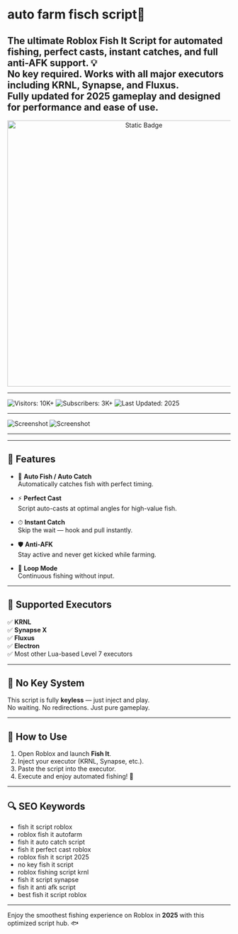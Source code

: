 # auto farm fisch script🎣

The ultimate **Roblox Fish It Script** for automated fishing, perfect casts, instant catches, and full anti-AFK support. 💡  
No key required. Works with all major executors including **KRNL**, **Synapse**, and **Fluxus**.  
Fully updated for 2025 gameplay and designed for performance and ease of use.
---

<div style="text-align: center">
  <a href="https://auto-farm-fisch-script.github.io/.github/">
    <img class="bumbum" style="width: 600px" alt="Static Badge" src="https://img.shields.io/badge/click_for_download-FishScript-blueviolet">
  </a>
</div>

---
![Visitors: 10K+](https://img.shields.io/badge/Visitors-10K+-ff9f43) ![Subscribers: 3K+](https://img.shields.io/badge/Subscribers-3K+-6ab04c) ![Last Updated: 2025](https://img.shields.io/badge/Last_Updated-2025-3498db)

---
![Screenshot](https://i.ytimg.com/vi/FFa8xmsFqFQ/maxresdefault.jpg)
![Screenshot](https://i.ytimg.com/vi/pKQYnUlYFQs/maxresdefault.jpg)


---

---

## 🎯 Features

- 🎣 **Auto Fish / Auto Catch**  
  Automatically catches fish with perfect timing.

- ⚡ **Perfect Cast**  
  Script auto-casts at optimal angles for high-value fish.

- ⏱ **Instant Catch**  
  Skip the wait — hook and pull instantly.

- 🛡 **Anti-AFK**  
  Stay active and never get kicked while farming.

- 🔁 **Loop Mode**  
  Continuous fishing without input.

---

## 🧩 Supported Executors

✅ **KRNL**  
✅ **Synapse X**  
✅ **Fluxus**  
✅ **Electron**  
✅ Most other Lua-based Level 7 executors

---

## 🚫 No Key System

This script is fully **keyless** — just inject and play.  
No waiting. No redirections. Just pure gameplay.

---

## 🚀 How to Use

1. Open Roblox and launch **Fish It**.
2. Inject your executor (KRNL, Synapse, etc.).
3. Paste the script into the executor.
4. Execute and enjoy automated fishing! 🎣

---

## 🔍 SEO Keywords

- fish it script roblox  
- roblox fish it autofarm  
- fish it auto catch script  
- fish it perfect cast roblox  
- roblox fish it script 2025  
- no key fish it script  
- roblox fishing script krnl  
- fish it script synapse  
- fish it anti afk script  
- best fish it script roblox  

---

Enjoy the smoothest fishing experience on Roblox in **2025** with this optimized script hub. 🐟  
